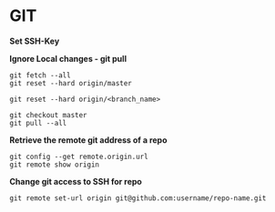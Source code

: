 # GIT

**Set SSH-Key**



**Ignore Local changes - git pull**

    git fetch --all
    git reset --hard origin/master

    git reset --hard origin/<branch_name>

    git checkout master
    git pull --all

**Retrieve the remote git address of a repo**

    git config --get remote.origin.url
    git remote show origin

**Change git access to SSH for repo**

    git remote set-url origin git@github.com:username/repo-name.git